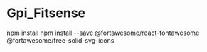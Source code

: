 # Gpi_Fitsense

npm install
npm install --save @fortawesome/react-fontawesome @fortawesome/free-solid-svg-icons
